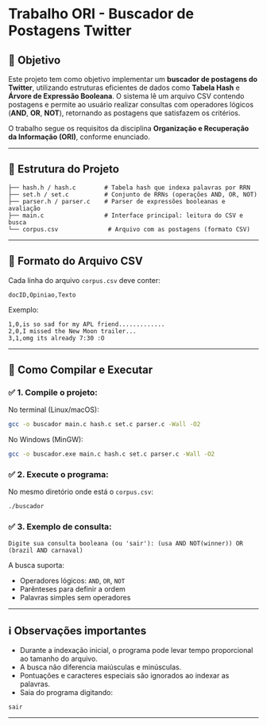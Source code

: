 # Trabalho ORI - Buscador de Postagens Twitter

## 🎯 Objetivo

Este projeto tem como objetivo implementar um **buscador de postagens do Twitter**, utilizando estruturas eficientes de dados como **Tabela Hash** e **Árvore de Expressão Booleana**. O sistema lê um arquivo CSV contendo postagens e permite ao usuário realizar consultas com operadores lógicos (**AND**, **OR**, **NOT**), retornando as postagens que satisfazem os critérios.

O trabalho segue os requisitos da disciplina **Organização e Recuperação da Informação (ORI)**, conforme enunciado.

---

## 📂 Estrutura do Projeto

```
├── hash.h / hash.c        # Tabela hash que indexa palavras por RRN
├── set.h / set.c          # Conjunto de RRNs (operações AND, OR, NOT)
├── parser.h / parser.c    # Parser de expressões booleanas e avaliação
├── main.c                 # Interface principal: leitura do CSV e busca
└── corpus.csv              # Arquivo com as postagens (formato CSV)
```

---

## 📜 Formato do Arquivo CSV
Cada linha do arquivo `corpus.csv` deve conter:
```
docID,Opiniao,Texto
```
Exemplo:
```
1,0,is so sad for my APL friend.............
2,0,I missed the New Moon trailer...
3,1,omg its already 7:30 :O
```

---

## 🚀 Como Compilar e Executar

### ✅ 1. Compile o projeto:

No terminal (Linux/macOS):
```bash
gcc -o buscador main.c hash.c set.c parser.c -Wall -O2
```

No Windows (MinGW):
```bash
gcc -o buscador.exe main.c hash.c set.c parser.c -Wall -O2
```

### ✅ 2. Execute o programa:

No mesmo diretório onde está o `corpus.csv`:
```bash
./buscador
```

### ✅ 3. Exemplo de consulta:

```
Digite sua consulta booleana (ou 'sair'): (usa AND NOT(winner)) OR (brazil AND carnaval)
```

A busca suporta:
- Operadores lógicos: `AND`, `OR`, `NOT`
- Parênteses para definir a ordem
- Palavras simples sem operadores

---

## ℹ️ Observações importantes

- Durante a indexação inicial, o programa pode levar tempo proporcional ao tamanho do arquivo.
- A busca não diferencia maiúsculas e minúsculas.
- Pontuações e caracteres especiais são ignorados ao indexar as palavras.
- Saia do programa digitando:
```
sair
```

---


